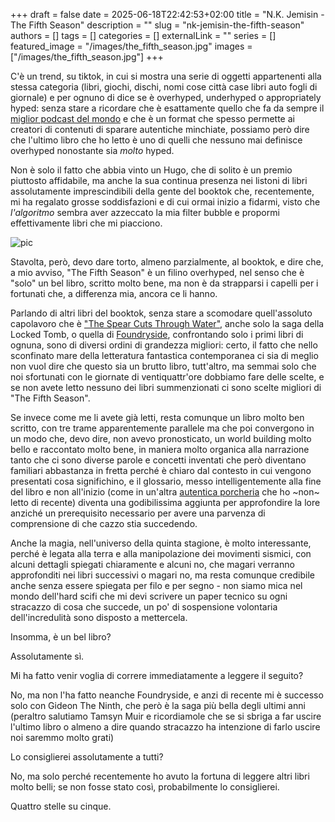 +++ 
draft = false
date = 2025-06-18T22:42:53+02:00
title = "N.K. Jemisin - The Fifth Season"
description = ""
slug = "nk-jemisin-the-fifth-season"
authors = []
tags = []
categories = []
externalLink = ""
series = []
featured_image = "/images/the_fifth_season.jpg"
images = ["/images/the_fifth_season.jpg"]
+++

C'è un trend, su tiktok, in cui si mostra una serie di oggetti appartenenti alla stessa categoria (libri, giochi, dischi, nomi cose città case libri auto fogli di giornale) e per ognuno di dice se è overhyped, underhyped o appropriately hyped: senza stare a ricordare che è esattamente quello che fa da sempre il [miglior podcast del mondo](https://www.spreaker.com/podcast/pendolino--3591069) e che è un format che spesso permette ai creatori di contenuti di sparare autentiche minchiate, possiamo però dire che l'ultimo libro che ho letto è uno di quelli che nessuno mai definisce overhyped nonostante sia _molto_ hyped.

Non è solo il fatto che abbia vinto un Hugo, che di solito è un premio piuttosto affidabile, ma anche la sua continua presenza nei listoni di libri assolutamente imprescindibili della gente del booktok che, recentemente, mi ha regalato grosse soddisfazioni e di cui ormai inizio a fidarmi, visto che *l'algoritmo* sembra aver azzeccato la mia filter bubble e propormi effettivamente libri che mi piacciono.

![pic](/images/the_fifth_season.jpg#center)

Stavolta, però, devo dare torto, almeno parzialmente, al booktok, e dire che, a mio avviso, "The Fifth Season" è un filino overhyped, nel senso che è "solo" un bel libro, scritto molto bene, ma non è da strapparsi i capelli per i fortunati che, a differenza mia, ancora ce li hanno.

Parlando di altri libri del booktok, senza stare a scomodare quell'assoluto capolavoro che è ["The Spear Cuts Through Water"](/posts/simon-jimenez-the-spear-cuts-through-water), anche solo la saga della Locked Tomb, o quella di [Foundryside](/posts/robert-jackson-bennett-foundryside), confrontando solo i primi libri di ognuna, sono di diversi ordini di grandezza migliori: certo, il fatto che nello sconfinato mare della letteratura fantastica contemporanea ci sia di meglio non vuol dire che questo sia un brutto libro, tutt'altro, ma semmai solo che noi sfortunati con le giornate di ventiquattr'ore dobbiamo fare delle scelte, e se non avete letto nessuno dei libri summenzionati ci sono scelte migliori di "The Fifth Season".

Se invece come me li avete già letti, resta comunque un libro molto ben scritto, con tre trame apparentemente parallele ma che poi convergono in un modo che, devo dire, non avevo pronosticato, un world building molto bello e raccontato molto bene, in maniera molto organica alla narrazione tanto che ci sono diverse parole e concetti inventati che però diventano familiari abbastanza in fretta perché è chiaro dal contesto in cui vengono presentati cosa significhino, e il glossario, messo intelligentemente alla fine del libro e non all'inizio (come in un'altra [autentica porcheria](/posts/il-fantasy-italiano) che ho ~non~ letto di recente) diventa una godibilissima aggiunta per approfondire la lore anziché un prerequisito necessario per avere una parvenza di comprensione di che cazzo stia succedendo.

Anche la magia, nell'universo della quinta stagione, è molto interessante, perché è legata alla terra e alla manipolazione dei movimenti sismici, con alcuni dettagli spiegati chiaramente e alcuni no, che magari verranno approfonditi nei libri successivi o magari no, ma resta comunque credibile anche senza essere spiegata per filo e per segno - non siamo mica nel mondo dell'hard scifi che mi devi scrivere un paper tecnico su ogni stracazzo di cosa che succede, un po' di sospensione volontaria dell'incredulità sono disposto a mettercela.

Insomma, è un bel libro?

Assolutamente sì.

Mi ha fatto venir voglia di correre immediatamente a leggere il seguito?

No, ma non l'ha fatto neanche Foundryside, e anzi di recente mi è successo solo con Gideon The Ninth, che però è la saga più bella degli ultimi anni (peraltro salutiamo Tamsyn Muir e ricordiamole che se si sbriga a far uscire l'ultimo libro o almeno a dire quando stracazzo ha intenzione di farlo uscire noi saremmo molto grati)

Lo consiglierei assolutamente a tutti?

No, ma solo perché recentemente ho avuto la fortuna di leggere altri libri molto belli; se non fosse stato così, probabilmente lo consiglierei.

Quattro stelle su cinque.